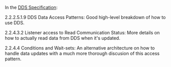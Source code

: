 In the [DDS Specification](http://www.omg.org/spec/DDS/1.4):

2.2.2.5.1.9 DDS Data Access Patterns:
Good high-level breakdown of how to use DDS.

2.2.4.3.2 Listener access to Read Communication Status:
More details on how to actually read data from DDS when it's updated.

2.2.4.4 Conditions and Wait-sets:
An alternative architecture on how to handle data updates with a much more thorough discusion of this access pattern.
